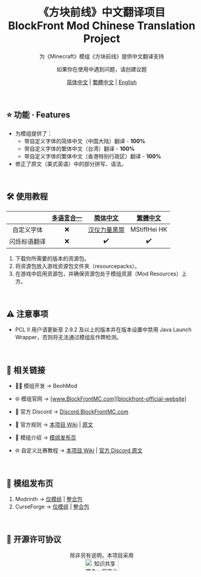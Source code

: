
<div align="center">

# 《方块前线》中文翻译项目<br>**B**lock**F**ront **Mod** **C**hi**n**ese **Tr**anslation **Project**

为《Minecraft》模组《方块前线》提供中文翻译支持

如果你在使用中遇到问题，请创建议题

[简体中文][simplified-chinese] | [繁體中文][traditional-chinese] | [English][english]

</div>

<br>

## ⭐ 功能 · Features

- 为模组提供了：
  - 带自定义字体的简体中文（中国大陆）翻译 - **100%**
  - 带自定义字体的繁体中文（台湾）翻译 - **100%**
  - 带自定义字体的繁体中文（香港特别行政区）翻译 - **100%**
- 修正了原文（美式英语）中的部分拼写、语法。

<br>

## 🛠️ 使用教程

<div align="center">

| | [多语言合一][project-all-in-one] | [简体中文][project-simplified-chinese] | [繁體中文][project-traditional-chinese] |
| :-: | :-: | :-: | :-: |
| 自定义字体 | ❌ | [汉仪力量黑简][hyliliangheij] | MStiffHei HK |
| 闪烁标语翻译 | ❌ | ✔️ | ✔️ |

</div>

1. 下载你所需要的版本的资源包。
2. 将资源包放入游戏资源包文件夹（resourcepacks）。
3. 在游戏中启用资源包，并确保资源包处于模组资源（Mod Resources）上方。

<br>

## ⚠️ 注意事项

- PCL II 用户请更新至 2.9.2 及以上的版本并在版本设置中禁用 Java Launch Wrapper，否则将无法通过模组反作弊检测。

<br>

## 🔗 相关链接

- 🧑‍💻 模组开发 → BeohMod

- 🌐 模组官网 → [www.BlockFrontMC.com][blockfront-official-website]

- 💬 官方 Discord → [Discord.BlockFrontMC.com][blockfront-official-discord]

- 📄 官方规则 → [本项目 Wiki][project-wiki] | [原文][blockfront-official-rules]

- 📄 模组介绍 → [模组发布页](#-模组发布页)

- 🌐 自定义比赛教程 → [本项目 Wiki][project-wiki] | [官方 Discord 原文][blockfront-matchmaking-guide]

<br>

## 🔗 模组发布页

1. Modrinth → [仅模组][blockfront-mod-modrinth] | [整合包][blockfront-modpack-modrinth]
2. CurseForge → [仅模组][blockfront-mod-curseforge] | [整合包][blockfront-modpack-curseforge]

<br>

## 🤝 开源许可协议

<div align="center">

除非另有说明，本项目采用<br><a href="https://creativecommons.org/licenses/by-nc-sa/4.0/"><img src="http://mirrors.creativecommons.org/presskit/buttons/88x31/png/by-nc-sa.png" alt="知识共享署名—非商业性使用—相同方式共享 4.0 国际公共许可协议（Creative Commons Attribution 4.0 International Licence，CC BY-NC-SA 4.0）" width="88" height="31" /></a>

</div>

[blockfront-matchmaking-guide]: https://discord.com/channels/899063859539759154/1090433325564432495/1090433325564432495
[blockfront-mod-curseforge]: https://www.curseforge.com/minecraft/mc-mods/blockfront-world-war-ii
[blockfront-mod-modrinth]: https://modrinth.com/mod/blockfront
[blockfront-modpack-curseforge]: https://www.curseforge.com/minecraft/modpacks/blockfront-world-war-ii
[blockfront-modpack-modrinth]: https://modrinth.com/modpack/blockfront-mod-pack
[blockfront-official-discord]: https://discord.blockfrontmc.com
[blockfront-official-rules]: https://www.blockfrontmc.com/rules
[blockfront-official-website]: https://www.blockfrontmc.com
[english]: READMEs/README.en.md
[hyliliangheij]: https://www.hanyi.com.cn/productdetail.php?id=589
[project-all-in-one]: https://modrinth.com/resourcepack/bfmod-cntr-project-all-in-one
[project-simplified-chinese]: https://modrinth.com/resourcepack/bfmod-cntr-project-schinese
[project-traditional-chinese]: https://modrinth.com/resourcepack/bfmod-cntr-project-tchinese
[project-wiki]: https://github.com/YoMonNPC/BFMod-CNTR-Project/wiki
[simplified-chinese]: READMEs/README.zh-hans.md
[traditional-chinese]: READMEs/README.zh-hant.md

